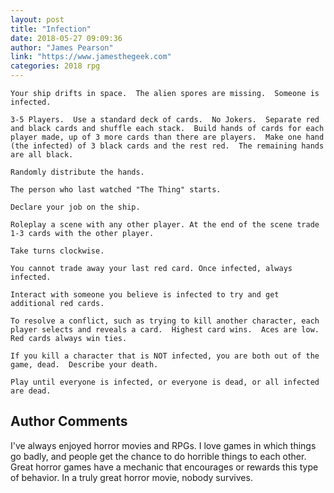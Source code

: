 ```yaml
---
layout: post
title: "Infection"
date: 2018-05-27 09:09:36
author: "James Pearson"
link: "https://www.jamesthegeek.com"
categories: 2018 rpg
---
```

```
Your ship drifts in space.  The alien spores are missing.  Someone is infected.    

3-5 Players.  Use a standard deck of cards.  No Jokers.  Separate red and black cards and shuffle each stack.  Build hands of cards for each player made, up of 3 more cards than there are players.  Make one hand (the infected) of 3 black cards and the rest red.  The remaining hands are all black. 

Randomly distribute the hands.  

The person who last watched "The Thing" starts.  

Declare your job on the ship. 

Roleplay a scene with any other player. At the end of the scene trade 1-3 cards with the other player.  

Take turns clockwise. 

You cannot trade away your last red card. Once infected, always infected. 

Interact with someone you believe is infected to try and get additional red cards. 

To resolve a conflict, such as trying to kill another character, each player selects and reveals a card.  Highest card wins.  Aces are low.  Red cards always win ties. 

If you kill a character that is NOT infected, you are both out of the game, dead.  Describe your death. 

Play until everyone is infected, or everyone is dead, or all infected are dead. 
```
## Author Comments 

I've always enjoyed horror movies and RPGs.  I love games in which things go badly, and people get the chance to do horrible things to each other.   Great horror games have a mechanic that encourages or rewards this type of behavior.   In a truly great horror movie, nobody survives. 
